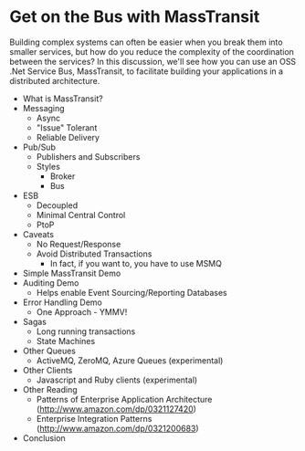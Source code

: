 # Get on the Bus with MassTransit

Building complex systems can often be easier when you break them into smaller services, but how do you reduce the complexity of the coordination between the services? In this discussion, we'll see how you can use an OSS .Net Service Bus, MassTransit, to facilitate building your applications in a distributed architecture.

* What is MassTransit?
* Messaging
	* Async
	* "Issue" Tolerant
	* Reliable Delivery
* Pub/Sub
	* Publishers and Subscribers
	* Styles
		* Broker
		* Bus
* ESB
	* Decoupled
	* Minimal Central Control
	* PtoP
* Caveats
	* No Request/Response
	* Avoid Distributed Transactions
		* In fact, if you want to, you have to use MSMQ
* Simple MassTransit Demo
* Auditing Demo
	* Helps enable Event Sourcing/Reporting Databases
* Error Handling Demo
	* One Approach - YMMV!
* Sagas
	* Long running transactions
	* State Machines
* Other Queues
	* ActiveMQ, ZeroMQ, Azure Queues (experimental)
* Other Clients
	* Javascript and Ruby clients (experimental)
* Other Reading
	* Patterns of Enterprise Application Architecture (http://www.amazon.com/dp/0321127420)
	* Enterprise Integration Patterns (http://www.amazon.com/dp/0321200683)
* Conclusion